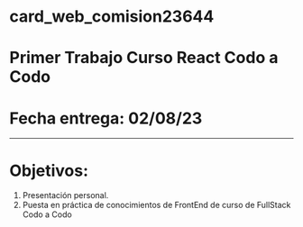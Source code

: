 # card_web_comision23644
# Primer Trabajo Curso React Codo a Codo
# Fecha entrega: 02/08/23
***
# Objetivos: 
1. Presentación personal.
2. Puesta en práctica de conocimientos de FrontEnd de curso de  FullStack Codo a Codo 
